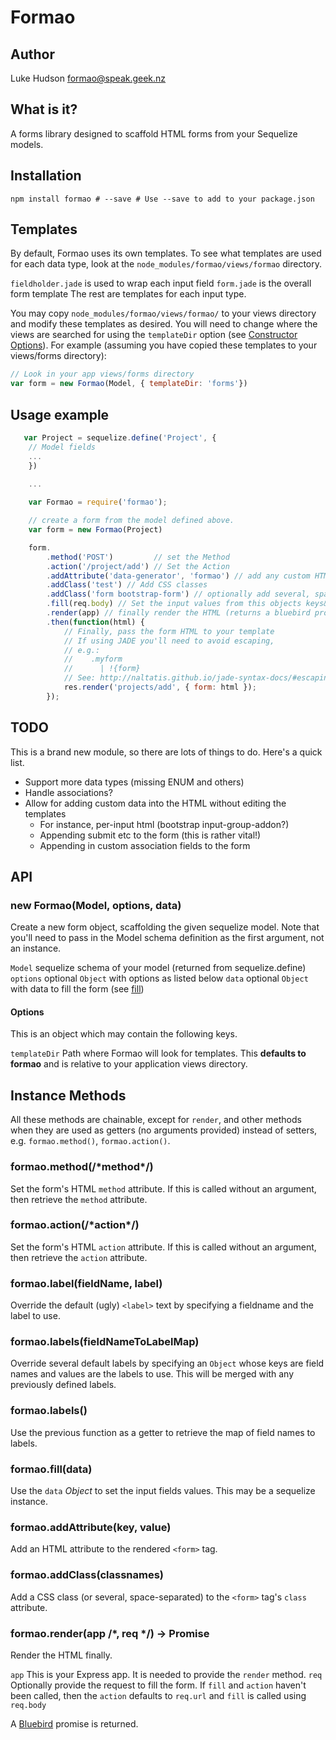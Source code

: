 # Formao

## Author
Luke Hudson <formao@speak.geek.nz>

## What is it?
A forms library designed to scaffold HTML forms from your Sequelize models.

## Installation

    npm install formao # --save # Use --save to add to your package.json

## Templates

By  default, Formao uses its own templates.
To see what templates are used for each data type, look at the 
`node_modules/formao/views/formao` directory.

`fieldholder.jade` is used to wrap each input field
`form.jade` is the overall form template
The rest are templates for each input type.

You may copy `node_modules/formao/views/formao/` to your views directory and modify these templates as desired.  You will need to change where the views are searched for using the `templateDir` option (see [Constructor Options](#options)).  For example (assuming you have copied these templates to your views/forms directory):

~~~js
// Look in your app views/forms directory
var form = new Formao(Model, { templateDir: 'forms'})
~~~


## Usage example

~~~js
   var Project = sequelize.define('Project', {
    // Model fields
    ...
    })

    ...
    
    var Formao = require('formao');

    // create a form from the model defined above.
    var form = new Formao(Project)

    form.
        .method('POST')         // set the Method
        .action('/project/add') // Set the Action
        .addAttribute('data-generator', 'formao') // add any custom HTML attribute
        .addClass('test') // Add CSS classes
        .addClass('form bootstrap-form') // optionally add several, space-separated
        .fill(req.body) // Set the input values from this objects keys&values
        .render(app) // finally render the HTML (returns a bluebird promise)
        .then(function(html) {
            // Finally, pass the form HTML to your template
            // If using JADE you'll need to avoid escaping, 
            // e.g.:
            //    .myform
            //      | !{form}
            // See: http://naltatis.github.io/jade-syntax-docs/#escaping
            res.render('projects/add', { form: html }); 
        });
~~~

## TODO

This is a brand new module, so there are lots of things to do.
Here's a quick list.

- Support more data types (missing ENUM and others)
- Handle associations?
- Allow for adding custom data into the HTML without editing the templates
    + For instance, per-input html (bootstrap input-group-addon?)
    + Appending submit etc to the form (this is rather vital!)
    + Appending in custom association fields to the form

## API

### new Formao(Model, options, data)

Create a new form object, scaffolding the given sequelize model.
Note that you'll need to pass in the Model schema definition as the first argument, not an instance.

`Model` sequelize schema of your model (returned from sequelize.define)
`options` optional `Object` with options as listed below
`data` optional `Object` with data to fill the form (see [fill](#formaofilldata))

#### Options
This is an object which may contain the following keys.

`templateDir` Path where Formao will look for templates. This **defaults to formao** and is relative to your application views directory.

## Instance Methods
All these methods are chainable, except for `render`, and other methods when they are used as getters (no arguments provided) instead of setters, e.g. `formao.method()`, `formao.action()`.

### formao.method(/\*method\*/)
Set the form's HTML `method` attribute.
If this is called without an argument, then retrieve the `method` attribute.

### formao.action(/\*action\*/)
Set the form's HTML `action` attribute.
If this is called without an argument, then retrieve the `action` attribute.

### formao.label(fieldName, label)
Override the default (ugly) `<label>` text by specifying a fieldname and the label to use.

### formao.labels(fieldNameToLabelMap)
Override several default labels by specifying an `Object` whose keys are field names and values are the labels to use.  This will be merged with any previously defined labels.

### formao.labels()
Use the previous function as a getter to retrieve the map of field names to labels.

### formao.fill(data)
Use the `data` *Object* to set the input fields values. This may be a sequelize instance.

### formao.addAttribute(key, value)
Add an HTML attribute to the rendered `<form>` tag.

### formao.addClass(classnames)
Add a CSS class (or several, space-separated) to the `<form>` tag's `class` attribute.

### formao.render(app /*, req */) -> Promise
Render the HTML finally.

`app` This is your Express app.  It is needed to provide the `render` method.
`req` Optionally provide the request to fill the form.  If `fill` and `action` haven't been called, then the `action` defaults to `req.url` and `fill` is called using `req.body`

A [Bluebird][bluebird] promise is returned.


[bluebird]: https://www.npmjs.org/package/bluebird "NPM package for bluebird"